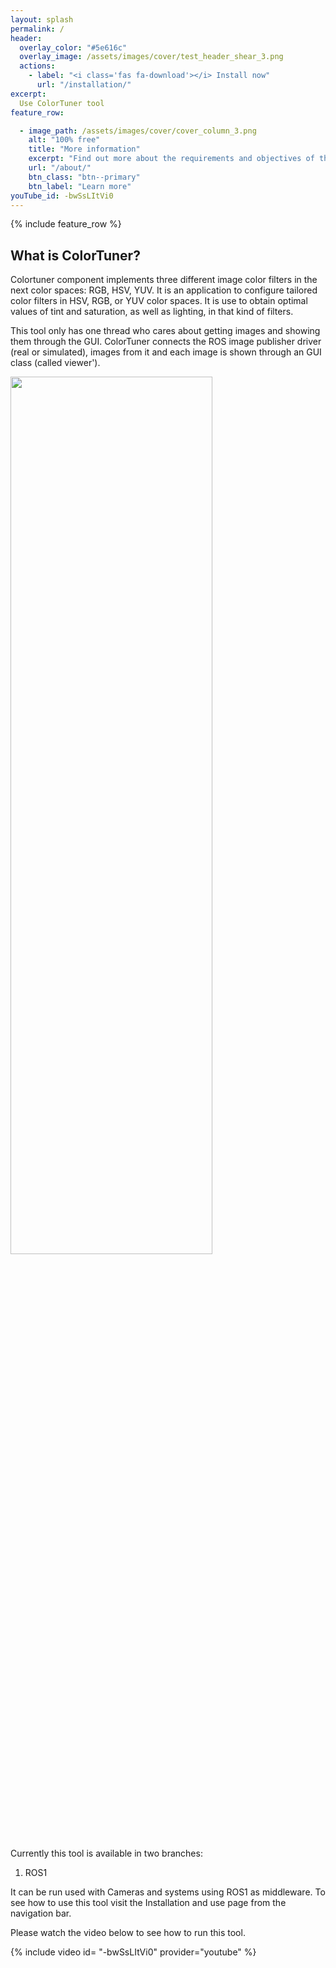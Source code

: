 ```yaml
---
layout: splash
permalink: /
header:
  overlay_color: "#5e616c"
  overlay_image: /assets/images/cover/test_header_shear_3.png
  actions:
    - label: "<i class='fas fa-download'></i> Install now"
      url: "/installation/"
excerpt: 
  Use ColorTuner tool
feature_row:

  - image_path: /assets/images/cover/cover_column_3.png
    alt: "100% free"
    title: "More information"
    excerpt: "Find out more about the requirements and objectives of the project."
    url: "/about/"
    btn_class: "btn--primary"
    btn_label: "Learn more"   
youTube_id: -bwSsLItVi0
---
```


{% include feature_row %}


## What is ColorTuner?

Colortuner component implements three different image color filters in the next color spaces: RGB, HSV, YUV. It is an application to configure tailored color filters in HSV, RGB, or YUV color spaces. It is use to obtain optimal values of tint and saturation, as well as lighting, in that kind of filters. 

This tool only has one thread who cares about getting images and showing them through the GUI. ColorTuner connects the ROS image publisher driver (real or simulated), images from it and each image is shown through an GUI class (called viewer').


<img src="/assets/images/colortunerdocs.png" width="80%" height="60%">

Currently this tool is available in two branches:

1. ROS1 

It can be run used with Cameras and systems using ROS1 as middleware. To see how to use this tool visit the Installation and use page from the navigation bar.


Please watch the video below to see how to run this tool.

{% include video id= "-bwSsLItVi0" provider="youtube" %}

